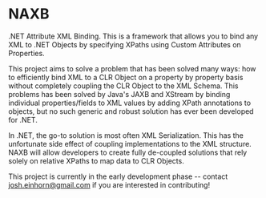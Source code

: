# NAXB
.NET Attribute XML Binding. This is a framework that allows you to bind any XML to .NET Objects by specifying XPaths using Custom Attributes on Properties.

This project aims to solve a problem that has been solved many ways: how to efficiently bind XML to a CLR Object on
a property by property basis without completely coupling the CLR Object to the XML Schema. This problems has been
solved by Java's JAXB and XStream by binding individual properties/fields to XML values by adding XPath annotations
to objects, but no such generic and robust solution has ever been developed for .NET. 

In .NET, the go-to solution is most often XML Serialization. This has the unfortunate side effect of coupling implementations
to the XML structure. NAXB will allow developers to create fully de-coupled solutions that rely solely on relative XPaths
to map data to CLR Objects.

This project is currently in the early development phase -- contact josh.einhorn@gmail.com if you are interested in
contributing!
